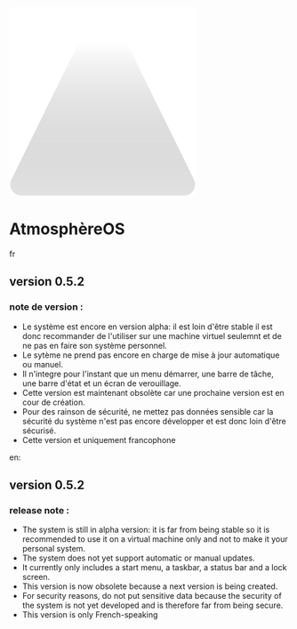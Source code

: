 ![logo atmosphère](https://github.com/mimilprog/Atmosphere-OS/blob/main/Logo%20Atmosph%C3%A8re.svg)
# AtmosphèreOS
fr
## version 0.5.2
### note de version :
- Le système est encore en version alpha: il est loin d'être stable il est donc recommander de l'utiliser sur une machine virtuel seulemnt et de ne pas en faire son système personnel.
- Le sytème ne prend pas encore en charge de mise à jour automatique ou manuel.
- Il n'integre pour l'instant que un menu démarrer, une barre de tâche, une barre d'état et un écran de verouillage.
- Cette version est maintenant obsolète car une prochaine version est en cour de création.
- Pour des rainson de sécurité, ne mettez pas données sensible car la sécurité du système n'est pas encore développer et est donc loin d'être sécurisé.
- Cette version et uniquement francophone



en:
## version 0.5.2
### release note :
- The system is still in alpha version: it is far from being stable so it is recommended to use it on a virtual machine only and not to make it your personal system.
- The system does not yet support automatic or manual updates.
- It currently only includes a start menu, a taskbar, a status bar and a lock screen.
- This version is now obsolete because a next version is being created.
- For security reasons, do not put sensitive data because the security of the system is not yet developed and is therefore far from being secure.
- This version is only French-speaking